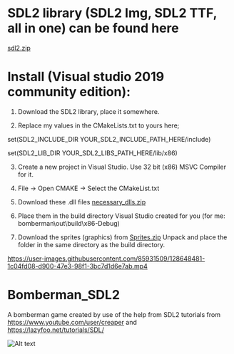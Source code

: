 # SDL2 library (SDL2 Img, SDL2 TTF, all in one) can be found here
[sdl2.zip](https://github.com/boiledsauce/Bomberman_SDL2/files/6954875/sdl2.zip)

# Install (Visual studio 2019 community edition):
1. Download the SDL2 library, place it somewhere.

2. Replace my values in the CMakeLists.txt to yours here;
 
 set(SDL2_INCLUDE_DIR YOUR_SDL2_INCLUDE_PATH_HERE/include)

 set(SDL2_LIB_DIR YOUR_SDL2_LIBS_PATH_HERE/lib/x86)
  
3. Create a new project in Visual Studio. Use 32 bit (x86) MSVC Compiler for it.

4. File -> Open CMAKE -> Select the CMakeList.txt

5. Download these .dll files [necessary_dlls.zip](https://github.com/boiledsauce/Bomberman_SDL2/files/6961923/necessary_dlls.zip)

6. Place them in the build directory Visual Studio created for you (for me: bomberman\out\build\x86-Debug)

7. Download the sprites (graphics) from [Sprites.zip](https://github.com/boiledsauce/Bomberman_SDL2/files/6961941/Sprites.zip)
   Unpack and place the folder in the same directory as the build directory. 



https://user-images.githubusercontent.com/85931509/128648481-1c04fd08-d900-47e3-98f1-3bc7d1d6e7ab.mp4

# Bomberman_SDL2
A bomberman game created by use of the help from SDL2 tutorials from 
https://www.youtube.com/user/creaper
and
https://lazyfoo.net/tutorials/SDL/

![Alt text](https://i.gyazo.com/a51902f6d46fa68a04815df9fa0dd1c3.png?raw=true "Title")
